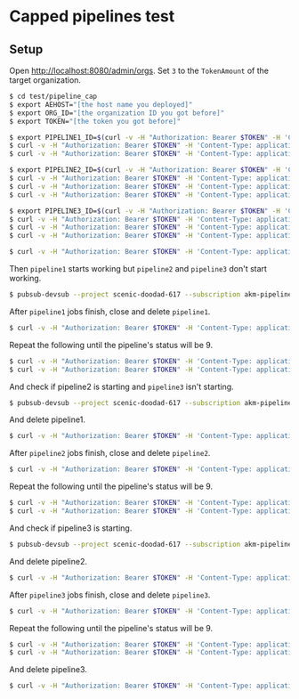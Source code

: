 # Capped pipelines test

## Setup

Open [http://localhost:8080/admin/orgs](http://localhost:8080/admin/orgs).
Set `3` to the `TokenAmount` of the target organization.

```bash
$ cd test/pipeline_cap
$ export AEHOST="[the host name you deployed]"
$ export ORG_ID="[the organization ID you got before]"
$ export TOKEN="[the token you got before]"
```

```bash
$ export PIPELINE1_ID=$(curl -v -H "Authorization: Bearer $TOKEN" -H 'Content-Type: application/json' -X POST http://$AEHOST/orgs/$ORG_ID/pipelines --data @pipeline1.json | jq -r ".id")
$ curl -v -H "Authorization: Bearer $TOKEN" -H 'Content-Type: application/json' -X POST http://$AEHOST/pipelines/$PIPELINE1_ID/jobs --data @job.json
$ curl -v -H "Authorization: Bearer $TOKEN" -H 'Content-Type: application/json' -X POST http://$AEHOST/pipelines/$PIPELINE1_ID/jobs --data @job.json
```

```bash
$ export PIPELINE2_ID=$(curl -v -H "Authorization: Bearer $TOKEN" -H 'Content-Type: application/json' -X POST http://$AEHOST/orgs/$ORG_ID/pipelines --data @pipeline2.json | jq -r ".id")
$ curl -v -H "Authorization: Bearer $TOKEN" -H 'Content-Type: application/json' -X POST http://$AEHOST/pipelines/$PIPELINE2_ID/jobs --data @job.json
$ curl -v -H "Authorization: Bearer $TOKEN" -H 'Content-Type: application/json' -X POST http://$AEHOST/pipelines/$PIPELINE2_ID/jobs --data @job.json
$ curl -v -H "Authorization: Bearer $TOKEN" -H 'Content-Type: application/json' -X POST http://$AEHOST/pipelines/$PIPELINE2_ID/jobs --data @job.json
```

```bash
$ export PIPELINE3_ID=$(curl -v -H "Authorization: Bearer $TOKEN" -H 'Content-Type: application/json' -X POST http://$AEHOST/orgs/$ORG_ID/pipelines --data @pipeline3.json | jq -r ".id")
$ curl -v -H "Authorization: Bearer $TOKEN" -H 'Content-Type: application/json' -X POST http://$AEHOST/pipelines/$PIPELINE3_ID/jobs --data @job.json
$ curl -v -H "Authorization: Bearer $TOKEN" -H 'Content-Type: application/json' -X POST http://$AEHOST/pipelines/$PIPELINE3_ID/jobs --data @job.json
$ curl -v -H "Authorization: Bearer $TOKEN" -H 'Content-Type: application/json' -X POST http://$AEHOST/pipelines/$PIPELINE3_ID/jobs --data @job.json
```

```bash
$ curl -v -H "Authorization: Bearer $TOKEN" -H 'Content-Type: application/json' http://$AEHOST/pipelines/refresh
```

Then `pipeline1` starts working but `pipeline2` and `pipeline3` don't start working.

```bash
$ pubsub-devsub --project scenic-doodad-617 --subscription akm-pipeline01-progress-subscription
```

After `pipeline1` jobs finish, close and delete `pipeline1`.

```bash
$ curl -v -H "Authorization: Bearer $TOKEN" -H 'Content-Type: application/json' -X PUT http://$AEHOST/pipelines/$PIPELINE1_ID/close --data ""
```

Repeat the following until the pipeline's status will be 9.

```bash
$ curl -v -H "Authorization: Bearer $TOKEN" -H 'Content-Type: application/json' http://$AEHOST/pipelines/refresh
$ curl -v -H "Authorization: Bearer $TOKEN" -H 'Content-Type: application/json' http://$AEHOST/orgs/$ORG_ID | jq .
```

And check if pipeline2 is starting and `pipeline3` isn't starting.

```bash
$ pubsub-devsub --project scenic-doodad-617 --subscription akm-pipeline02-progress-subscription
```


And delete pipeline1.

```bash
$ curl -v -H "Authorization: Bearer $TOKEN" -H 'Content-Type: application/json' -X DELETE http://$AEHOST/pipelines/$PIPELINE1_ID
```


After `pipeline2` jobs finish, close and delete `pipeline2`.

```bash
$ curl -v -H "Authorization: Bearer $TOKEN" -H 'Content-Type: application/json' -X PUT http://$AEHOST/pipelines/$PIPELINE2_ID/close --data ""
```

Repeat the following until the pipeline's status will be 9.

```bash
$ curl -v -H "Authorization: Bearer $TOKEN" -H 'Content-Type: application/json' http://$AEHOST/pipelines/refresh
$ curl -v -H "Authorization: Bearer $TOKEN" -H 'Content-Type: application/json' http://$AEHOST/orgs/$ORG_ID | jq .
```


And check if pipeline3 is starting.

```bash
$ pubsub-devsub --project scenic-doodad-617 --subscription akm-pipeline03-progress-subscription
```

And delete pipeline2.

```bash
$ curl -v -H "Authorization: Bearer $TOKEN" -H 'Content-Type: application/json' -X DELETE http://$AEHOST/pipelines/$PIPELINE2_ID
```


After `pipeline3` jobs finish, close and delete `pipeline3`.

```bash
$ curl -v -H "Authorization: Bearer $TOKEN" -H 'Content-Type: application/json' -X PUT http://$AEHOST/pipelines/$PIPELINE3_ID/close --data ""
```

Repeat the following until the pipeline's status will be 9.

```bash
$ curl -v -H "Authorization: Bearer $TOKEN" -H 'Content-Type: application/json' http://$AEHOST/pipelines/refresh
$ curl -v -H "Authorization: Bearer $TOKEN" -H 'Content-Type: application/json' http://$AEHOST/orgs/$ORG_ID | jq .
```

And delete pipeline3.

```bash
$ curl -v -H "Authorization: Bearer $TOKEN" -H 'Content-Type: application/json' -X DELETE http://$AEHOST/pipelines/$PIPELINE3_ID
```
